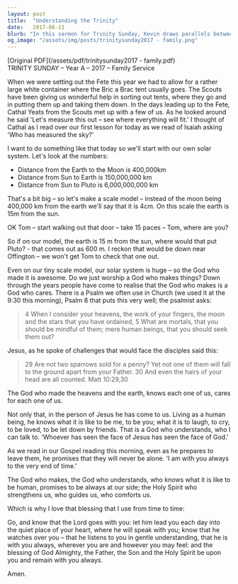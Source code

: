 ```yaml
---
layout: post
title:  "Understanding the Trinity"
date:   2017-06-11
blurb: "In this sermon for Trinity Sunday, Kevin draws parallels between the vastness of the cosmos and the awe-inspiring nature of God. He emphasizes that the God who created the universe is also a God who cares deeply for each individual. Through Jesus, God understands human experiences, and through the Holy Spirit, God is always present to guide and comfort us."
og_image: "/assets/img/posts/trinitysunday2017 - family.png"
---
```

[Original PDF](/assets/pdf/trinitysunday2017 - family.pdf)    
TRINITY SUNDAY – Year A – 2017 – Family Service

When we were setting out the Fete this year we had to allow for a rather large white container where the Bric a Brac tent usually goes. The Scouts have been giving us wonderful help in sorting out tents, where they go and in putting them up and taking them down. In the days leading up to the Fete, Cathal Yeats from the Scouts met up with a few of us. As he looked around he said 'Let's measure this out – see where everything will fit.' I thought of Cathal as I read over our first lesson for today as we read of Isaiah asking 'Who has measured the sky?'

I want to do something like that today so we'll start with our own solar system. Let's look at the numbers:

- Distance from the Earth to the Moon is 400,000km
- Distance from Sun to Earth is 150,000,000 km
- Distance from Sun to Pluto is 6,000,000,000 km

That's a bit big – so let's make a scale model – instead of the moon being 400,000 km from the earth we'll say that it is 4cm. On this scale the earth is 15m from the sun.

OK Tom – start walking out that door – take 15 paces – Tom, where are you?

So if on our model, the earth is 15 m from the sun, where would that put Pluto? - that comes out as 600 m. I reckon that would be down near Offington – we won't get Tom to check that one out.

Even on our tiny scale model, our solar system is huge – so the God who made it is awesome. Do we just worship a God who makes things? Down through the years people have come to realise that the God who makes is a God who cares. There is a Psalm we often use in Church (we used it at the 9:30 this morning), Psalm 8 that puts this very well; the psalmist asks:

> 4 When I consider your heavens, the work of your fingers,
> the moon and the stars that you have ordained,
> 5 What are mortals, that you should be mindful of them;
> mere human beings, that you should seek them out?

Jesus, as he spoke of challenges that would face the disciples said this:

> 29 Are not two sparrows sold for a penny? Yet not one of them will fall to the ground apart from your Father. 30 And even the hairs of your head are all counted. Matt 10:29,30

The God who made the heavens and the earth, knows each one of us, cares for each one of us.

Not only that, in the person of Jesus he has come to us. Living as a human being, he knows what it is like to be me, to be you; what it is to laugh, to cry, to be loved, to be let down by friends. That is a God who understands, who I can talk to. 'Whoever has seen the face of Jesus has seen the face of God.'

As we read in our Gospel reading this morning, even as he prepares to leave them, he promises that they will never be alone. 'I am with you always to the very end of time.'

The God who makes, the God who understands, who knows what it is like to be human, promises to be always at our side; the Holy Spirit who strengthens us, who guides us, who comforts us.

Which is why I love that blessing that I use from time to time:

Go, and know that the Lord goes with you:
let him lead you each day into the quiet place of your heart, where he will speak with you;
know that he watches over you –
that he listens to you in gentle understanding,
that he is with you always,
wherever you are and however you may feel:
and the blessing of God Almighty,
the Father, the Son and the Holy Spirit
be upon you and remain with you always.

Amen.
